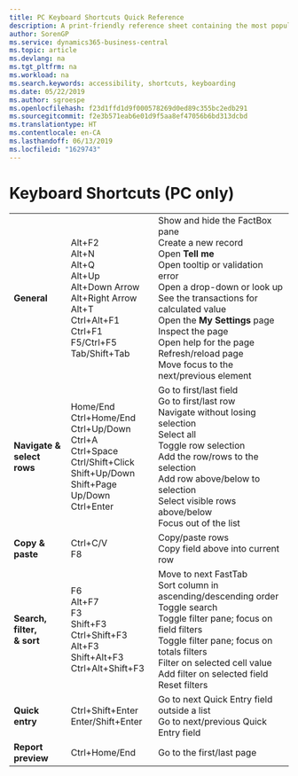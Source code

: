 ```yaml
---
title: PC Keyboard Shortcuts Quick Reference
description: A print-friendly reference sheet containing the most popular keyboard shortcuts for PC users.
author: SorenGP
ms.service: dynamics365-business-central
ms.topic: article
ms.devlang: na
ms.tgt_pltfrm: na
ms.workload: na
ms.search.keywords: accessibility, shortcuts, keyboarding
ms.date: 05/22/2019
ms.author: sgroespe
ms.openlocfilehash: f23d1ffd1d9f000578269d0ed89c355bc2edb291
ms.sourcegitcommit: f2e3b571eab6e01d9f5aa8ef47056b6bd313dcbd
ms.translationtype: HT
ms.contentlocale: en-CA
ms.lasthandoff: 06/13/2019
ms.locfileid: "1629743"
---
```

# <a name="keyboard-shortcuts-pc-only"></a>Keyboard Shortcuts (PC only)

||||  
|----------------|-----------|----------------|
|**General**|Alt+F2<br />Alt+N<br />Alt+Q<br />Alt+Up<br />Alt+Down Arrow<br />Alt+Right Arrow<br />Alt+T<br />Ctrl+Alt+F1<br />Ctrl+F1<br />F5/Ctrl+F5<br />Tab/Shift+Tab<br />|Show and hide the FactBox pane<br />Create a new record<br />Open **Tell me**<br />Open tooltip or validation error<br />Open a drop-down or look up<br />See the transactions for calculated value<br />Open the **My Settings** page<br />Inspect the page<br />Open help for the page<br />Refresh/reload page<br />Move focus to the next/previous element|
|**Navigate &<br />select rows**| Home/End<br />Ctrl+Home/End <br />Ctrl+Up/Down<br />Ctrl+A <br />Ctrl+Space<br />Ctrl/Shift+Click<br />Shift+Up/Down<br />Shift+Page Up/Down<br />Ctrl+Enter| Go to first/last field<br />Go to first/last row<br />Navigate without losing selection<br />Select all<br />Toggle row selection<br /> Add the row/rows to the selection<br />Add row above/below to selection<br />Select visible rows above/below <br />Focus out of the list|
|**Copy & paste**|Ctrl+C/V<br />F8|Copy/paste rows<br />Copy field above into current row|
|**Search, filter, <br />& sort**|F6<br />Alt+F7<br />F3<br />Shift+F3<br />Ctrl+Shift+F3<br />Alt+F3<br />Shift+Alt+F3<br />Ctrl+Alt+Shift+F3|Move to next FastTab<br />Sort column in ascending/descending order<br />Toggle search<br />Toggle filter pane; focus on field filters<br />Toggle filter pane; focus on totals filters<br />Filter on selected cell value<br />Add filter on selected field<br />Reset filters|
|**Quick entry**|Ctrl+Shift+Enter<br />Enter/Shift+Enter|Go to next Quick Entry field outside a list<br />Go to next/previous Quick Entry field|
|**Report preview**|Ctrl+Home/End|Go to the first/last page|

<!-- old
||||  
|----------------|-----------|----------------|
|**General**|Alt+F2<br />Alt+N<br />Alt+Q<br />Alt+Up<br />Alt+Down Arrow<br />Alt+Right Arrow<br />Alt+T<br />Ctrl+Alt+F1<br />Ctrl+F1<br />F5/Ctrl+F5<br />Tab/Shift+Tab<br />|Show and hide the FactBox pane.<br />Create a new record.<br />Open **Tell me**<br />Open tooltip or validation error<br />Open a drop-down or look up<br />See the transactions for calculated value<br />Open the **My Settings** page.<br />Inspect the page<br />Open help for the page<br />Close the current page or drop-down<br />Refresh/reload page<br />Move focus to the next/previous element|
|**Navigate &<br />select rows**| Home/End<br />Ctrl+Home/End <br />Ctrl+Up/Down<br />Ctrl+A <br />Ctrl+Space<br />Ctrl/Shift+Click<br />Shift+Up/Down<br />Shift+Page Up/Down<br />Ctrl+Enter| Go to first/last field<br />Go to first/last row<br />Navigate without losing selection<br />Select all<br />Toggle row selection<br /> Add the row/rows to the selection<br />Add row above/below to selection<br />Select visible rows above/below <br />Focus out of the list|
|**Copy & paste**|Ctrl+C<br />Ctrl+V<br />F8|Copy rows<br />Paste rows<br />Copy field above into current row|
|**Search, filter, <br />& sort**|Alt+F7<br />F3<br />Shift+F3<br />Ctrl+Shift+F3<br />Alt+F3<br />Shift+Alt+F3<br />Ctrl+Alt+Shift+F3|Move to next FastTab.<br />Sort column in ascending/descending order<br />Toggle search<br />Toggle filter pane; focus on field filters<br />Toggle filter pane; focus on totals filters<br />Filter on selected cell value<br />Add filter on selected field<br />Reset filters|
|**Quick entry**|Ctrl+Shift+Enter<br />Enter/Shift+Enter|Go to next Quick Entry field outside a list<br />Go to next/previous Quick Entry field|
|**Report preview**|Up/Down<br />Right/Left<br />Ctrl+Home/End<br />Page Up/Down|Scroll up and down the page<br />Scroll to the right/left <br />Go to the first/last page<br />Go to the previous/next page|
-->